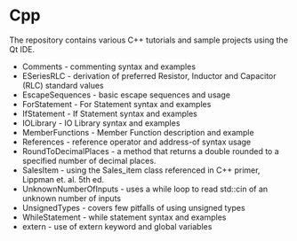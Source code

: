 # Cpp

The repository contains various C++ tutorials and sample projects using the Qt IDE.
    
* Comments - commenting syntax and examples
* ESeriesRLC - derivation of preferred Resistor, Inductor and Capacitor (RLC) standard values
* EscapeSequences - basic escape sequences and usage
* ForStatement - For Statement syntax and examples
* IfStatement - If Statement syntax and examples
* IOLibrary - IO Library syntax and examples
* MemberFunctions - Member Function description and example
* References - reference operator and address-of syntax usage
* RoundToDecimalPlaces - a method that returns a double rounded to a specified number of decimal places.
* SalesItem - using the Sales_item class referenced in C++ primer, Lippman et. al. 5th ed.
* UnknownNumberOfInputs - uses a while loop to read std::cin of an unknown number of inputs
* UnsignedTypes - covers few pitfalls of using unsigned types
* WhileStatement - while statement syntax and examples
* extern - use of extern keyword and global variables
 
